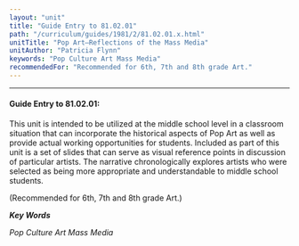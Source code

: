 ```yaml
---
layout: "unit"
title: "Guide Entry to 81.02.01"
path: "/curriculum/guides/1981/2/81.02.01.x.html"
unitTitle: "Pop Art—Reflections of the Mass Media"
unitAuthor: "Patricia Flynn"
keywords: "Pop Culture Art Mass Media"
recommendedFor: "Recommended for 6th, 7th and 8th grade Art."
---
```

<body>
<hr/>
<h4>
Guide Entry to 81.02.01:
</h4>
This unit is intended to be utilized at the middle school level in a classroom situation that can incorporate the historical aspects of Pop Art as well as provide actual working opportunities for students. Included as part of this unit is a set of slides that can serve as visual reference points in discussion of particular artists.  The narrative chronologically explores artists who were selected as being more appropriate and understandable to middle school students.
<p>
(Recommended for 6th, 7th and 8th grade Art.)
</p>
<p>
<b>
<i>
Key Words
</i>
</b>
<br/>
</p>
<p>
<i>
Pop Culture Art Mass Media
</i>
</p>
</body>